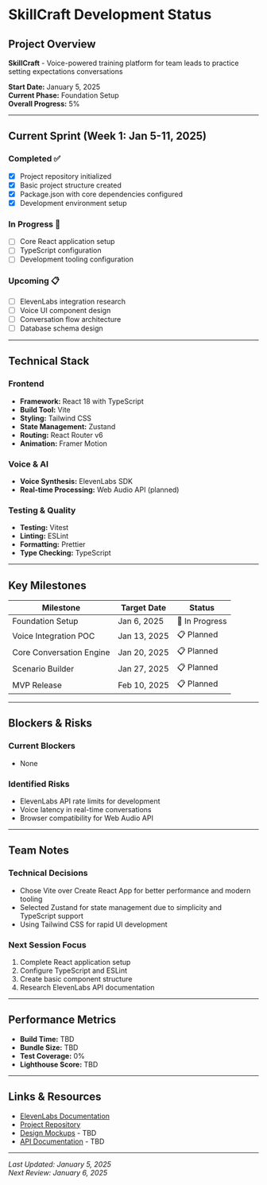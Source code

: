 # SkillCraft Development Status

## Project Overview
**SkillCraft** - Voice-powered training platform for team leads to practice setting expectations conversations

**Start Date:** January 5, 2025  
**Current Phase:** Foundation Setup  
**Overall Progress:** 5%

---

## Current Sprint (Week 1: Jan 5-11, 2025)

### Completed ✅
- [x] Project repository initialized
- [x] Basic project structure created
- [x] Package.json with core dependencies configured
- [x] Development environment setup

### In Progress 🔄
- [ ] Core React application setup
- [ ] TypeScript configuration
- [ ] Development tooling configuration

### Upcoming 📋
- [ ] ElevenLabs integration research
- [ ] Voice UI component design
- [ ] Conversation flow architecture
- [ ] Database schema design

---

## Technical Stack

### Frontend
- **Framework:** React 18 with TypeScript
- **Build Tool:** Vite
- **Styling:** Tailwind CSS
- **State Management:** Zustand
- **Routing:** React Router v6
- **Animation:** Framer Motion

### Voice & AI
- **Voice Synthesis:** ElevenLabs SDK
- **Real-time Processing:** Web Audio API (planned)

### Testing & Quality
- **Testing:** Vitest
- **Linting:** ESLint
- **Formatting:** Prettier
- **Type Checking:** TypeScript

---

## Key Milestones

| Milestone | Target Date | Status |
|-----------|------------|--------|
| Foundation Setup | Jan 6, 2025 | 🔄 In Progress |
| Voice Integration POC | Jan 13, 2025 | 📋 Planned |
| Core Conversation Engine | Jan 20, 2025 | 📋 Planned |
| Scenario Builder | Jan 27, 2025 | 📋 Planned |
| MVP Release | Feb 10, 2025 | 📋 Planned |

---

## Blockers & Risks

### Current Blockers
- None

### Identified Risks
- ElevenLabs API rate limits for development
- Voice latency in real-time conversations
- Browser compatibility for Web Audio API

---

## Team Notes

### Technical Decisions
- Chose Vite over Create React App for better performance and modern tooling
- Selected Zustand for state management due to simplicity and TypeScript support
- Using Tailwind CSS for rapid UI development

### Next Session Focus
1. Complete React application setup
2. Configure TypeScript and ESLint
3. Create basic component structure
4. Research ElevenLabs API documentation

---

## Performance Metrics

- **Build Time:** TBD
- **Bundle Size:** TBD
- **Test Coverage:** 0%
- **Lighthouse Score:** TBD

---

## Links & Resources

- [ElevenLabs Documentation](https://docs.elevenlabs.io/)
- [Project Repository](https://github.com/[your-username]/SkillCraft)
- [Design Mockups](#) - TBD
- [API Documentation](#) - TBD

---

*Last Updated: January 5, 2025*  
*Next Review: January 6, 2025*